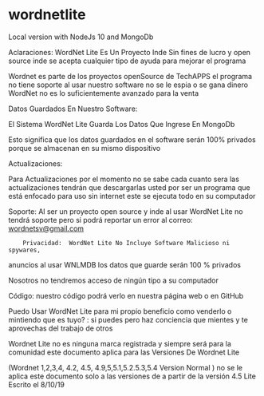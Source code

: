 # wordnetlite
Local version with NodeJs 10 and MongoDb

Aclaraciones:
WordNet Lite  Es Un Proyecto Inde Sin fines de lucro y open source inde 
se acepta cualquier tipo de ayuda para mejorar el programa

Wordnet es parte de los proyectos openSource  de TechAPPS el programa no tiene soporte al usar nuestro software
no se le espia o se gana dinero WordNet no es lo suficientemente avanzado para la venta 



Datos Guardados En Nuestro Software:

El Sistema WordNet Lite  Guarda Los Datos Que Ingrese En MongoDb

Esto significa que los datos guardados en el software serán 100% privados porque se almacenan en su mismo dispositivo

Actualizaciones:

Para Actualizaciones por el momento no se sabe cada cuanto sera
las actualizaciones tendrán que descargarlas usted por ser un programa que está enfocado para uso sin internet este se ejecuta todo en su computador

Soporte: Al ser un proyecto open source y inde al usar WordNet Lite
no tendrá soporte pero si podrá reportar un error al correo: wordnetsv@gmail.com


        Privacidad:  WordNet Lite No Incluye Software Malicioso ni spywares, 
anuncios 
al usar WNLMDB los datos que guarde serán 100 % privados

Nosotros no tendremos acceso de ningún tipo a su computador

Código: nuestro código podrá verlo en nuestra página web o en GitHub


Puedo Usar WordNet Lite para mi propio beneficio como venderlo o mintiendo que es tuyo? :  si puedes pero haz conciencia que mientes y te aprovechas del trabajo de otros

Wordnet Lite  no es ninguna marca registrada y siempre será para la comunidad  este documento aplica para las Versiones De Wordnet Lite

(Wordnet 1,2,3,4, 4.2, 4.5, 4.9,5,5.1,5.2.5.3,5.4 Version Normal ) no se le aplica este documento 
 solo a  las versiones de a partir de la versión 4.5 Lite
Escrito el 8/10/19
